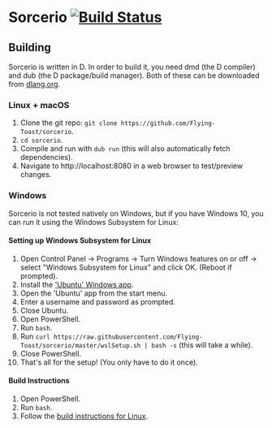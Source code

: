 # Sorcerio [![Build Status](https://travis-ci.com/Flying-Toast/sorcerio.svg?branch=master)](https://travis-ci.com/Flying-Toast/sorcerio)

## Building
Sorcerio is written in D. In order to build it, you need dmd (the D compiler) and dub (the D package/build manager). Both of these can be downloaded from [dlang.org](https://dlang.org).

<span id="linuxBuildInstructions"></span>
### Linux + macOS
1. Clone the git repo: `git clone https://github.com/Flying-Toast/sorcerio`.
2. `cd sorcerio`.
3. Compile and run with `dub run` (this will also automatically fetch dependencies).
4. Navigate to ht<span></span>tp://localhost:8080 in a web browser to test/preview changes.

### Windows
Sorcerio is not tested natively on Windows, but if you have Windows 10, you can run it using the Windows Subsystem for Linux:

#### Setting up Windows Subsystem for Linux
1. Open Control Panel -> Programs -> Turn Windows features on or off -> select "Windows Subsystem for Linux" and click OK. (Reboot if prompted).
2. Install the ['Ubuntu' Windows app](https://www.microsoft.com/en-us/p/ubuntu-1804-lts/9n9tngvndl3q).
3. Open the 'Ubuntu' app from the start menu.
4. Enter a username and password as prompted.
5. Close Ubuntu.
6. Open PowerShell.
7. Run `bash`.
8. Run `curl https://raw.githubusercontent.com/Flying-Toast/sorcerio/master/wslSetup.sh | bash -s` (this will take a while).
9. Close PowerShell.
10. That's all for the setup! (You only have to do it once).

#### Build Instructions
1. Open PowerShell.
2. Run `bash`.
3. Follow the [build instructions for Linux](#linuxBuildInstructions).
